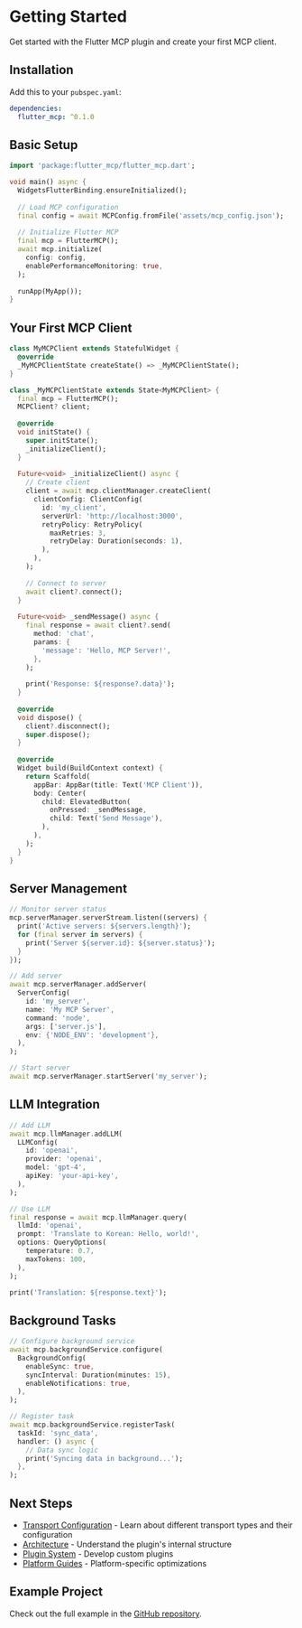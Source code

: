 # Getting Started

Get started with the Flutter MCP plugin and create your first MCP client.

## Installation

Add this to your `pubspec.yaml`:

```yaml
dependencies:
  flutter_mcp: ^0.1.0
```

## Basic Setup

```dart
import 'package:flutter_mcp/flutter_mcp.dart';

void main() async {
  WidgetsFlutterBinding.ensureInitialized();
  
  // Load MCP configuration
  final config = await MCPConfig.fromFile('assets/mcp_config.json');
  
  // Initialize Flutter MCP
  final mcp = FlutterMCP();
  await mcp.initialize(
    config: config,
    enablePerformanceMonitoring: true,
  );
  
  runApp(MyApp());
}
```

## Your First MCP Client

```dart
class MyMCPClient extends StatefulWidget {
  @override
  _MyMCPClientState createState() => _MyMCPClientState();
}

class _MyMCPClientState extends State<MyMCPClient> {
  final mcp = FlutterMCP();
  MCPClient? client;
  
  @override
  void initState() {
    super.initState();
    _initializeClient();
  }
  
  Future<void> _initializeClient() async {
    // Create client
    client = await mcp.clientManager.createClient(
      clientConfig: ClientConfig(
        id: 'my_client',
        serverUrl: 'http://localhost:3000',
        retryPolicy: RetryPolicy(
          maxRetries: 3,
          retryDelay: Duration(seconds: 1),
        ),
      ),
    );
    
    // Connect to server
    await client?.connect();
  }
  
  Future<void> _sendMessage() async {
    final response = await client?.send(
      method: 'chat',
      params: {
        'message': 'Hello, MCP Server!',
      },
    );
    
    print('Response: ${response?.data}');
  }
  
  @override
  void dispose() {
    client?.disconnect();
    super.dispose();
  }
  
  @override
  Widget build(BuildContext context) {
    return Scaffold(
      appBar: AppBar(title: Text('MCP Client')),
      body: Center(
        child: ElevatedButton(
          onPressed: _sendMessage,
          child: Text('Send Message'),
        ),
      ),
    );
  }
}
```

## Server Management

```dart
// Monitor server status
mcp.serverManager.serverStream.listen((servers) {
  print('Active servers: ${servers.length}');
  for (final server in servers) {
    print('Server ${server.id}: ${server.status}');
  }
});

// Add server
await mcp.serverManager.addServer(
  ServerConfig(
    id: 'my_server',
    name: 'My MCP Server',
    command: 'node',
    args: ['server.js'],
    env: {'NODE_ENV': 'development'},
  ),
);

// Start server
await mcp.serverManager.startServer('my_server');
```

## LLM Integration

```dart
// Add LLM
await mcp.llmManager.addLLM(
  LLMConfig(
    id: 'openai',
    provider: 'openai',
    model: 'gpt-4',
    apiKey: 'your-api-key',
  ),
);

// Use LLM
final response = await mcp.llmManager.query(
  llmId: 'openai',
  prompt: 'Translate to Korean: Hello, world!',
  options: QueryOptions(
    temperature: 0.7,
    maxTokens: 100,
  ),
);

print('Translation: ${response.text}');
```

## Background Tasks

```dart
// Configure background service
await mcp.backgroundService.configure(
  BackgroundConfig(
    enableSync: true,
    syncInterval: Duration(minutes: 15),
    enableNotifications: true,
  ),
);

// Register task
await mcp.backgroundService.registerTask(
  taskId: 'sync_data',
  handler: () async {
    // Data sync logic
    print('Syncing data in background...');
  },
);
```

## Next Steps

- [Transport Configuration](transport-configuration.md) - Learn about different transport types and their configuration
- [Architecture](architecture.md) - Understand the plugin's internal structure
- [Plugin System](../plugins/development.md) - Develop custom plugins
- [Platform Guides](../platform/README.md) - Platform-specific optimizations

## Example Project

Check out the full example in the [GitHub repository](https://github.com/your-org/flutter_mcp/tree/main/example).